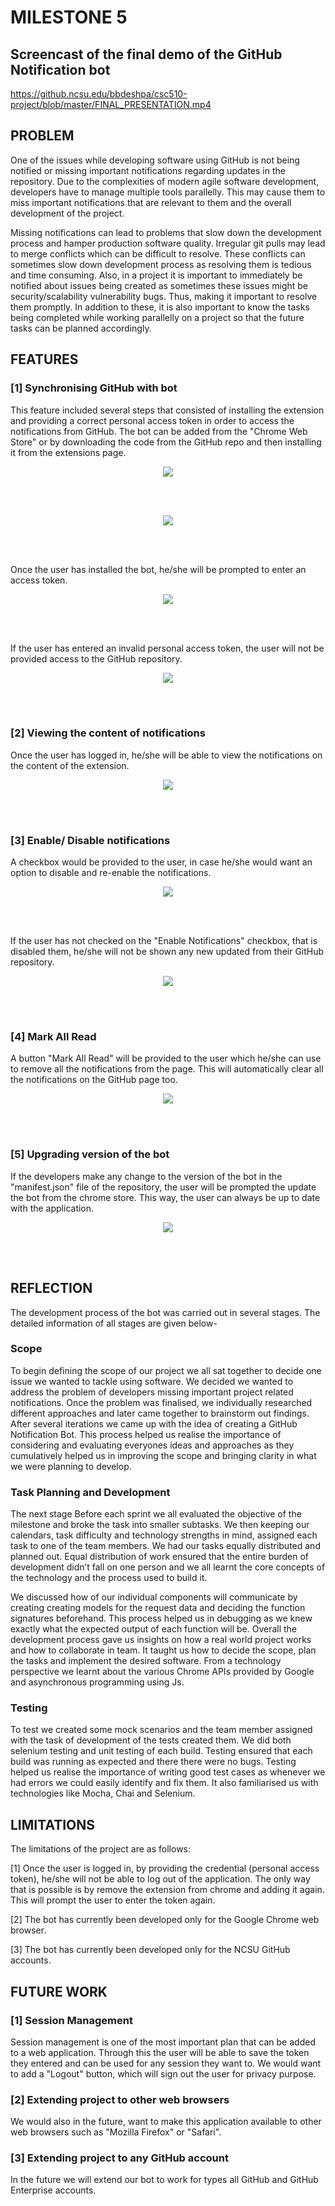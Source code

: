 # MILESTONE 5

## Screencast of the final demo of the GitHub Notification bot
https://github.ncsu.edu/bbdeshpa/csc510-project/blob/master/FINAL_PRESENTATION.mp4


## PROBLEM

One of the issues while developing software using GitHub is not being notified or missing important notifications regarding updates in the repository. Due to the complexities of modern agile software development, developers have to manage multiple tools parallelly. This may cause them to miss important notifications that are relevant to them and the overall development of the project.

Missing notifications can lead to problems that slow down the development process and hamper production software quality. Irregular git pulls may lead to merge conflicts which can be difficult to resolve. These conflicts can sometimes slow down development process as resolving them is tedious and time consuming. Also, in a project it is important to immediately be  notified about issues being created as sometimes these issues might be security/scalability vulnerability bugs. Thus, making it important to resolve them promptly. In addition to these, it is also important to know the tasks being completed while working parallelly on a project so that the future tasks can be planned accordingly.

## FEATURES

### [1] Synchronising GitHub with bot 

This feature included several steps that consisted of installing the extension and providing a correct personal access token in order to access the notifications from GitHub. The bot can be added from the "Chrome Web Store" or by downloading the code from the GitHub repo and then installing it from the extensions page.

<p align="center">
<img align="center" src="https://github.ncsu.edu/bbdeshpa/csc510-project/blob/master/extension.png">
</p>
<br>
<br>

<p align="center">
<img align="center" src="https://github.ncsu.edu/bbdeshpa/csc510-project/blob/master/chrome_store.png">
</p>
<br>
<br>

Once the user has installed the bot, he/she will be prompted to enter an access token. 

<p align="center">
<img align="center" src="https://github.ncsu.edu/bbdeshpa/csc510-project/blob/master/first_page.png">
</p>
<br>
<br>

If the user has entered an invalid personal access token, the user will not be provided access to the GitHub repository.

<p align="center">
<img align="center" src="https://github.ncsu.edu/bbdeshpa/csc510-project/blob/master/invalid.png">
</p>
<br>
<br>

### [2] Viewing the content of notifications

Once the user has logged in, he/she will be able to view the notifications on the content of the extension. 

<p align="center">
<img align="center" src="https://github.ncsu.edu/bbdeshpa/csc510-project/blob/master/noti.jpeg">
</p>
<br>
<br>


### [3] Enable/ Disable notifications

A checkbox would be provided to the user, in case he/she would want an option to disable and re-enable the notifications.   

<p align="center">
<img align="center" src="https://github.ncsu.edu/bbdeshpa/csc510-project/blob/master/enable.jpg">
</p>
<br>
<br>


If the user has not checked on the "Enable Notifications" checkbox, that is disabled them, he/she will not be shown any new updated from their GitHub repository.


<p align="center">
<img align="center" src="https://github.ncsu.edu/bbdeshpa/csc510-project/blob/master/disabled.png">
</p>
<br>
<br>

### [4] Mark All Read 

A button "Mark All Read" will be provided to the user which he/she can use to remove all the notifications from the page. This will automatically clear all the notifications on the GitHub page too.

<p align="center">
<img align="center" src="https://github.ncsu.edu/bbdeshpa/csc510-project/blob/master/basic.png">
</p>
<br>
<br>

### [5] Upgrading version of the bot

If the developers make any change to the version of the bot in the "manifest.json" file of the repository, the user will be prompted the update the bot from the chrome store. This way, the user can always be up to date with the application. 

<p align="center">
<img align="center" src="https://github.ncsu.edu/bbdeshpa/csc510-project/blob/master/version.png">
</p>
<br>
<br>


## REFLECTION

The development process of the bot was carried out in several stages. The detailed information of all stages are given below-

### Scope 

To begin defining the scope of our project we all sat together to decide one issue we wanted to tackle using software. We decided we wanted to address the problem of developers missing important project related notifications. Once the problem was finalised, we individually researched different approaches and later came together to brainstorm out findings. After several iterations we came up with the idea of creating a GitHub Notification Bot. 
This process helped us realise the importance of considering and evaluating everyones ideas and approaches as they cumulatively helped us in improving the scope and bringing clarity in what we were planning to develop.

### Task Planning and Development

The next stage Before each sprint we all evaluated the objective of the milestone and broke the task into smaller subtasks. We then keeping our calendars, task difficulty and technology strengths in mind, assigned each task to one of the team members. We had our tasks equally distributed and planned out. Equal distribution of work ensured that the entire burden of development didn’t fall on one person and we all learnt the core concepts of the technology and the process used to build it. 

We discussed how of our individual components will communicate by creating creating models for the request data and deciding the function signatures beforehand. This process helped us in debugging as we knew exactly what the expected output of each function will be. Overall the development process gave us insights on how a real world project works and how to collaborate in team. It taught us how to decide the scope, plan the tasks and implement the desired software. From a technology perspective  we learnt about the various Chrome APIs provided by Google and asynchronous programming using Js.

### Testing

To test we created some mock scenarios and the team member assigned with the task of development of the tests created them. We did both selenium testing and unit testing of each build. Testing ensured that each build was running as expected and there there were no bugs. Testing helped us realise the importance of writing good test cases as whenever we had errors we could easily identify and fix them. It also familiarised us with technologies like Mocha, Chai and Selenium. 

## LIMITATIONS

The limitations of the project are as follows:

[1] Once the user is logged in, by providing the credential (personal access token), he/she will not be able to log out of the application. The only way that is possible is by remove the extension from chrome and adding it again. This will prompt the user to enter the token again.

[2] The bot has currently been developed only for the Google Chrome web browser.

[3] The bot has currently been developed only for the NCSU GitHub accounts.

## FUTURE WORK

### [1] Session Management

Session management is one of the most important plan that can be added to a web application. Through this the user will be able to save the token they entered and can be used for any session they want to. We would want to add a "Logout" button, which will sign out the user for privacy purpose.

### [2] Extending project to other web browsers

We would also in the future, want to make this application available to other web browsers such as "Mozilla Firefox" or "Safari".

### [3] Extending project to any GitHub account
In the future we will extend our bot to work for types all GitHub and GitHub Enterprise accounts.







